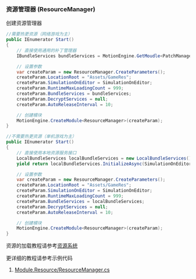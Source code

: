 ### 资源管理器 (ResourceManager)

创建资源管理器
```C#
//需要热更资源（网络游戏为主）
public IEnumerator Start()
{
	// 直接使用通用的补丁管理器
	IBundleServices bundleServices = MotionEngine.GetMoudle<PatchManager>();

	// 设置参数
	var createParam = new ResourceManager.CreateParameters();
	createParam.LocationRoot = "Assets/GameRes";
	createParam.SimulationOnEditor = SimulationOnEditor;
	createParam.RuntimeMaxLoadingCount = 999;
	createParam.BundleServices = bundleServices;
	createParam.DecryptServices = null;
	createParam.AutoReleaseInterval = 10;

	// 创建模块
	MotionEngine.CreateModule<ResourceManager>(createParam);
}

//不需要热更资源（单机游戏为主）
public IEnumerator Start()
{
	// 直接使用本地资源服务接口
	LocalBundleServices localBundleServices = new LocalBundleServices();
	yield return localBundleServices.InitializeAsync(SimulationOnEditor);

	// 设置参数
	var createParam = new ResourceManager.CreateParameters();
	createParam.LocationRoot = "Assets/GameRes";
	createParam.SimulationOnEditor = SimulationOnEditor;
	createParam.RuntimeMaxLoadingCount = 999;
	createParam.BundleServices = localBundleServices;
	createParam.DecryptServices = null;
	createParam.AutoReleaseInterval = 10;

	// 创建模块
	MotionEngine.CreateModule<ResourceManager>(createParam);
}
```

资源的加载教程请参考[资源系统](https://github.com/gmhevinci/MotionFramework/blob/master/Docs/Engine.Resource.md)

更详细的教程请参考示例代码
1. [Module.Resource/ResourceManager.cs](https://github.com/gmhevinci/MotionFramework/blob/master/Assets/MotionFramework/Scripts/Runtime/Module/Module.Resource/ResourceManager.cs)
